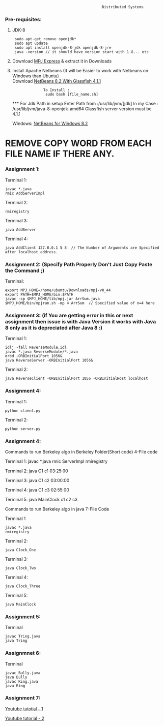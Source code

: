                                                 Distributed Systems
### Pre-requisites:

1. JDK-8

        sudo apt-get remove openjdk*
        sudo apt update
        sudo apt install openjdk-8-jdk openjdk-8-jre
        java -version // it should have version start with 1.8... etc 
    
3. Download [MPJ Express](https://sourceforge.net/projects/mpjexpress/files/releases/mpj-v0_44.tar.gz/download) & extract it in Downloads         
 
4. Install Apache Netbeans (It will be Easier to work with Netbeans on Windows than Ubuntu)      
   Download [NetBeans 8.2 With Glassfish 4.1.1](https://drive.google.com/file/d/1Cg3Tn8ALQlrFyEGO3e6lH4h8cvECDylu/view?usp=sharing)

                     To Install :
                      sudo bash [file_name.sh]

   *** For Jdk Path in setup Enter Path from :/usr/lib/jvm/[jdk]
        In my Case : /usr/lib/jvm/java-8-openjdk-amd64
     Glassfish server version must be 4.1.1 

      Windows: [NetBeans for Windows 8.2](https://www.youtube.com/redirect?event=video_description&redir_token=QUFFLUhqazNzTWYtMG93eUMwXzJHb2RDRm1KaFp1YlRyUXxBQ3Jtc0ttWWpvRHZHZzM4MUNYRndTaUxwRUxVUVltZU1PSWZ4X0dPRUZxU0NMWEE1SzlCMk5TVlhMN2R4R2pxSFpDODdhUlJsUVJUTXc4QTN2cWlIaE5oMWVKWGliTTZUUm1ueFFTNE5xeG51NUVFRnJtS25LRQ&q=https%3A%2F%2Fbit.ly%2F3MMVGTe&v=ASd1S-_HLWw)


# REMOVE COPY WORD FROM EACH FILE NAME IF THERE ANY.

### Assignment 1:

Terminal 1:

    javac *.java
    rmic AddServerImpl

Terminal 2:

    rmiregistry

Terminal 3:

    java AddServer

Terminal 4:

    java AddClient 127.0.0.1 5 8  // The Number of Arguments are Specified after localhost address.
    

### Assignment 2: (Specify Path Properly Don't Just Copy Paste the Command ;)

Terminal:

    export MPJ_HOME=/home/ubuntu/Downloads/mpj-v0_44
    export PATH=$MPJ_HOME/bin:$PATH
    javac -cp $MPJ_HOME/lib/mpj.jar ArrSum.java
    $MPJ_HOME/bin/mpjrun.sh -np 4 ArrSum  // Specified value of n=4 here 


### Assignment 3: (if You are getting error in this or next assignment then issue is with Java Version it works with Java 8 only as it is depreciated after Java 8 :)     
Terminal 1:

    idlj -fall ReverseModule.idl
    javac *.java ReverseModule/*.java
    orbd -ORBInitialPort 1056&
    java ReverseServer -ORBInitialPort 1056& 

Terminal 2:

    java ReverseClient -ORBInitialPort 1056 -ORBInitialHost localhost

### Assignment 4:

Terminal 1:

    python client.py


Terminal 2:

    python server.py

### Assignment 4:
Commands to run Berkeley algo in Berkeley Folder(Short code) 4-File code
  
  Terminal 1:
  javac *.java
  rmic ServerImpl
  rmiregistry

  Terminal 2:
  java C1 c1 03:25:00

  Terminal 3:
  java C1 c2 03:00:00

  Terminal 4:
  java C1 c3 02:55:00

  Terminal 5:
  java MainClock c1 c2 c3
  
Commands to run Berkeley algo in java 7-File Code

Terminal 1

    javac *.java
    rmiregistry

Terminal 2:

    java Clock_One

Terminal 3:

    java Clock_Two

Terminal 4:

    java Clock_Three

Terminal 5:

    java MainClock


### Assignment 5:

Terminal

    javac Tring.java
    java Tring

### Assignmnet 6:

Terminal

    javac Bully.java
    java Bully
    javac Ring.java
    java Ring
    
### Assignment 7:

   [Youtube tutotial - 1](https://www.youtube.com/watch?v=ASd1S-_HLWw&list=PL1ysxTqY226jlhxh31xMYS72CqC5_vodG&index=2) 
   
   [Youtube tutorial - 2](https://www.youtube.com/watch?v=0z-HvSfr-M4)
    
    
